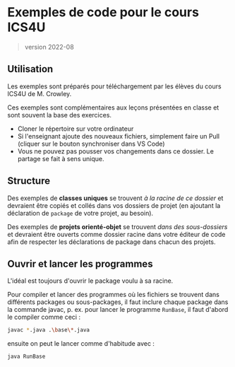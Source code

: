 # Exemples de code pour le cours ICS4U
> version 2022-08

## Utilisation

Les exemples sont préparés pour téléchargement par les élèves du cours ICS4U de M. Crowley. 

Ces exemples sont complémentaires aux leçons présentées en classe et sont souvent la base des exercices.

* Cloner le répertoire sur votre ordinateur
* Si l'enseignant ajoute des nouveaux fichiers, simplement faire un Pull (cliquer sur le bouton synchroniser dans VS Code)
* Vous ne pouvez pas pousser vos changements dans ce dossier. Le partage se fait à sens unique.

## Structure

Des exemples de **classes uniques** se trouvent *à la racine de ce dossier* et devraient être copiés et collés dans vos dossiers de projet (en ajoutant la déclaration de `package` de votre projet, au besoin).

Des exemples de **projets orienté-objet** se trouvent *dans des sous-dossiers* et devraient être ouverts comme dossier racine dans votre éditeur de code afin de respecter les déclarations de package dans chacun des projets.

## Ouvrir et lancer les programmes

L'idéal est toujours d'ouvrir le package voulu à sa racine.

Pour compiler et lancer des programmes où les fichiers se trouvent dans différents packages ou sous-packages, il faut inclure chaque package dans la commande javac, p. ex. pour lancer le programme `RunBase`, il faut d'abord le compiler comme ceci :

```bash
javac *.java .\base\*.java
```
ensuite on peut le lancer comme d'habitude avec :

```bash
java RunBase
```